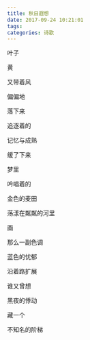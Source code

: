 ```yaml
---
title: 秋日遐想
date: 2017-09-24 10:21:01
tags:
categories: 诗歌
---
```

叶子

黄

又带着风

偏偏地

落下来

追逐着的

记忆与成熟

缓了下来
<!-- more -->
梦里

吟唱着的

金色的麦田

荡漾在粼粼的河里

画

那么一副色调

蓝色的忧郁

沿着路扩展

谁又曾想

黑夜的悸动

藏一个

不知名的阶梯
